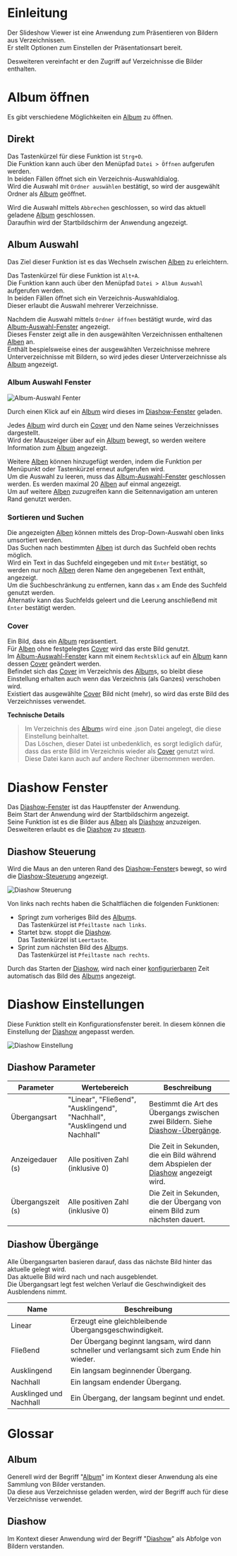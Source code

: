 # Einleitung

Der Slideshow Viewer ist eine Anwendung zum Präsentieren von Bildern aus Verzeichnissen.  
Er stellt Optionen zum Einstellen der Präsentationsart bereit.  

Desweiteren vereinfacht er den Zugriff auf Verzeichnisse die Bilder enthalten.

# Album öffnen

Es gibt verschiedene Möglichkeiten ein [Album] zu öffnen.

## Direkt

Das Tastenkürzel für diese Funktion ist `Strg+O`.  
Die Funktion kann auch über den Menüpfad `Datei > Öffnen` aufgerufen werden.  
In beiden Fällen öffnet sich ein Verzeichnis-Auswahldialog.  
Wird die Auswahl mit `Ordner auswählen` bestätigt, so wird der ausgewählt Ordner als [Album] geöffnet.

Wird die Auswahl mittels `Abbrechen` geschlossen, so wird das aktuell geladene [Album] geschlossen.  
Daraufhin wird der Startbildschirm der Anwendung angezeigt.

## Album Auswahl

[Album-Auswahl]: #album-auswahl

Das Ziel dieser Funktion ist es das Wechseln zwischen [Alben] zu erleichtern.  

Das Tastenkürzel für diese Funktion ist `Alt+A`.  
Die Funktion kann auch über den Menüpfad `Datei > Album Auswahl` aufgerufen werden.  
In beiden Fällen öffnet sich ein Verzeichnis-Auswahldialog.  
Dieser erlaubt die Auswahl mehrerer Verzeichnisse.

Nachdem die Auswahl mittels `Ordner öffnen` bestätigt wurde, wird das [Album-Auswahl-Fenster] angezeigt.  
Dieses Fenster zeigt alle in den ausgewählten Verzeichnissen enthaltenen [Alben] an.  
Enthält bespielsweise eines der ausgewählten Verzeichnisse mehrere Unterverzeichnisse mit Bildern, so wird jedes dieser Unterverzeichnisse als [Album] angezeigt.  

### Album Auswahl Fenster

[Album-Auswahl-Fenster]: #album-auswahl-fenster

![Album-Auswahl Fenter](./screenshots/album-selection.png)

Durch einen Klick auf ein [Album] wird dieses im [Diashow-Fenster] geladen.  

Jedes [Album] wird durch ein [Cover] und den Name seines Verzeichnisses dargestellt.  
Wird der Mauszeiger über auf ein [Album] bewegt, so werden weitere Information zum [Album] angezeigt.  

Weitere [Alben] können hinzugefügt werden, indem die Funktion per Menüpunkt oder Tastenkürzel erneut aufgerufen wird.  
Um die Auswahl zu leeren, muss das [Album-Auswahl-Fenster] geschlossen werden. 
Es werden maximal 20 [Alben] auf einmal angezeigt.  
Um auf weitere [Alben] zuzugreifen kann die Seitennavigation am unteren Rand genutzt werden. 

### Sortieren und Suchen

Die angezeigten [Alben] können mittels des Drop-Down-Auswahl oben links umsortiert werden.  
Das Suchen nach bestimmten [Alben] ist durch das Suchfeld oben rechts möglich.  
Wird ein Text in das Suchfeld eingegeben und mit `Enter` bestätigt, so werden nur noch [Alben] deren Name den angegebenen Text enthält, angezeigt.  
Um die Suchbeschränkung zu entfernen, kann das `x` am Ende des Suchfeld genutzt werden.  
Alternativ kann das Suchfelds geleert und die Leerung anschließend mit `Enter` bestätigt werden.

### Cover

[Cover]: #cover

Ein Bild, dass ein [Album] repräsentiert.  
Für [Alben] ohne festgelegtes [Cover] wird das erste Bild genutzt.  
Im [Album-Auswahl-Fenster] kann mit einem `Rechtsklick` auf ein [Album] kann dessen [Cover] geändert werden.  
Befindet sich das [Cover] im Verzeichnis des [Album]s, so bleibt diese Einstellung erhalten auch wenn das Verzeichnis (als Ganzes) verschoben wird.  
Existiert das ausgewählte [Cover] Bild nicht (mehr), so wird das erste Bild des Verzeichnisses verwendet.

**Technische Details** 
> Im Verzeichnis des [Album]s wird eine .json Datei angelegt, die diese Einstellung beinhaltet.  
> Das Löschen, dieser Datei ist unbedenklich, es sorgt lediglich dafür, dass das erste Bild im Verzeichnis wieder als [Cover] genutzt wird.  
> Diese Datei kann auch auf andere Rechner übernommen werden.  

# Diashow Fenster

[Diashow-Fenster]: #diashow-fenster

Das [Diashow-Fenster] ist das Hauptfenster der Anwendung.  
Beim Start der Anwendung wird der Startbildschirm angezeigt.  
Seine Funktion ist es die Bilder aus [Alben] als [Diashow] anzuzeigen.
Desweiteren erlaubt es die [Diashow] zu [steuern](#Diashow-steuerung).

## Diashow Steuerung

[Diashow-Steuerung]: #diashow-steuerung

Wird die Maus an den unteren Rand des [Diashow-Fenster]s bewegt, so wird die [Diashow-Steuerung] angezeigt.  

![Diashow Steuerung](./screenshots/slideshow-controls.png)

Von links nach rechts haben die Schaltflächen die folgenden Funktionen:

- Springt zum vorheriges Bild des [Album]s.  
Das Tastenkürzel ist `Pfeiltaste nach links`.
- Startet bzw. stoppt die [Diashow].  
Das Tastenkürzel ist `Leertaste`.
- Sprint zum nächsten Bild des [Album]s.  
Das Tastenkürzel ist `Pfeiltaste nach rechts`.

Durch das Starten der [Diashow], wird nach einer [konfigurierbaren](#diashow-einstellungen) Zeit automatisch das Bild des [Album]s angezeigt.  

# Diashow Einstellungen

Diese Funktion stellt ein Konfigurationsfenster bereit.
In diesem können die Einstellung der [Diashow] angepasst werden.

![Diashow Einstellung](./screenshots/slideshow-configuration.png)

## Diashow Parameter

| Parameter | Wertebereich | Beschreibung |
| --- | --- | --- |
| Übergangsart | "Linear", "Fließend", "Ausklingend", "Nachhall", "Ausklingend und Nachhall" | Bestimmt die Art des Übergangs zwischen zwei Bildern. Siehe [Diashow-Übergänge]. |
| Anzeigedauer (s) | Alle positiven Zahl (inklusive 0) | Die Zeit in Sekunden, die ein Bild während dem Abspielen der [Diashow] angezeigt wird. |
| Übergangszeit (s) | Alle positiven Zahl (inklusive 0) | Die Zeit in Sekunden, die der Übergang von einem Bild zum nächsten dauert. |

## Diashow Übergänge

[Diashow-Übergänge]: #diashow-übergänge

Alle Übergangsarten basieren darauf, dass das nächste Bild hinter das aktuelle gelegt wird.  
Das aktuelle Bild wird nach und nach ausgeblendet.  
Die Übergangsart legt fest welchen Verlauf die Geschwindigkeit des Ausblendens nimmt.

| Name | Beschreibung |
| --- | --- |
| Linear | Erzeugt eine gleichbleibende Übergangsgeschwindigkeit. |
| Fließend | Der Übergang beginnt langsam, wird dann schneller und verlangsamt sich zum Ende hin wieder. |
| Ausklingend | Ein langsam beginnender Übergang. |
| Nachhall | Ein langsam endender Übergang. |
| Ausklinged und Nachhall | Ein Übergang, der langsam beginnt und endet. |

# Glossar

## Album

[Album]: #album
[Alben]: #album

Generell wird der Begriff "[Album]" im Kontext dieser Anwendung als eine Sammlung von Bilder verstanden.  
Da diese aus Verzeichnisse geladen werden, wird der Begriff auch für diese Verzeichnisse verwendet.

## Diashow

[Diashow]: #diashow

Im Kontext dieser Anwendung wird der Begriff "[Diashow]" als Abfolge von Bildern verstanden.  
